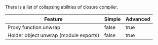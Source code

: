 There is a list of collapsing abilities of closure compiler.

| Feature | Simple | Advanced |
|---|---|---|
| Proxy function unwrap | false | true |
| Holder object unwrap (module exports) | false | true |